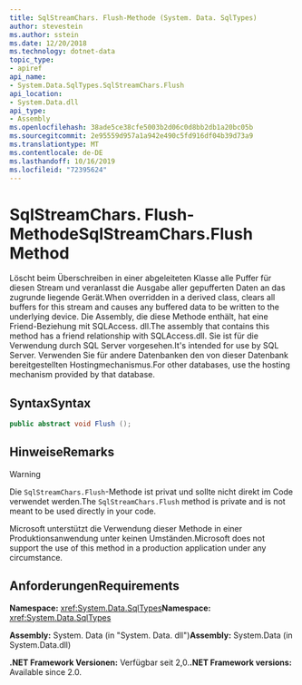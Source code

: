 ```yaml
---
title: SqlStreamChars. Flush-Methode (System. Data. SqlTypes)
author: stevestein
ms.author: sstein
ms.date: 12/20/2018
ms.technology: dotnet-data
topic_type:
- apiref
api_name:
- System.Data.SqlTypes.SqlStreamChars.Flush
api_location:
- System.Data.dll
api_type:
- Assembly
ms.openlocfilehash: 38ade5ce38cfe5003b2d06c0d8bb2db1a20bc05b
ms.sourcegitcommit: 2e95559d957a1a942e490c5fd916df04b39d73a9
ms.translationtype: MT
ms.contentlocale: de-DE
ms.lasthandoff: 10/16/2019
ms.locfileid: "72395624"
---
```

# <a name="sqlstreamcharsflush-method"></a><span data-ttu-id="dbe7e-102">SqlStreamChars. Flush-Methode</span><span class="sxs-lookup"><span data-stu-id="dbe7e-102">SqlStreamChars.Flush Method</span></span>

<span data-ttu-id="dbe7e-103">Löscht beim Überschreiben in einer abgeleiteten Klasse alle Puffer für diesen Stream und veranlasst die Ausgabe aller gepufferten Daten an das zugrunde liegende Gerät.</span><span class="sxs-lookup"><span data-stu-id="dbe7e-103">When overridden in a derived class, clears all buffers for this stream and causes any buffered data to be written to the underlying device.</span></span> <span data-ttu-id="dbe7e-104">Die Assembly, die diese Methode enthält, hat eine Friend-Beziehung mit SQLAccess. dll.</span><span class="sxs-lookup"><span data-stu-id="dbe7e-104">The assembly that contains this method has a friend relationship with SQLAccess.dll.</span></span> <span data-ttu-id="dbe7e-105">Sie ist für die Verwendung durch SQL Server vorgesehen.</span><span class="sxs-lookup"><span data-stu-id="dbe7e-105">It's intended for use by SQL Server.</span></span> <span data-ttu-id="dbe7e-106">Verwenden Sie für andere Datenbanken den von dieser Datenbank bereitgestellten Hostingmechanismus.</span><span class="sxs-lookup"><span data-stu-id="dbe7e-106">For other databases, use the hosting mechanism provided by that database.</span></span>

## <a name="syntax"></a><span data-ttu-id="dbe7e-107">Syntax</span><span class="sxs-lookup"><span data-stu-id="dbe7e-107">Syntax</span></span>

```csharp
public abstract void Flush ();
```

## <a name="remarks"></a><span data-ttu-id="dbe7e-108">Hinweise</span><span class="sxs-lookup"><span data-stu-id="dbe7e-108">Remarks</span></span>

> [!WARNING]
> <span data-ttu-id="dbe7e-109">Die `SqlStreamChars.Flush`-Methode ist privat und sollte nicht direkt im Code verwendet werden.</span><span class="sxs-lookup"><span data-stu-id="dbe7e-109">The `SqlStreamChars.Flush` method is private and is not meant to be used directly in your code.</span></span>
>
> <span data-ttu-id="dbe7e-110">Microsoft unterstützt die Verwendung dieser Methode in einer Produktionsanwendung unter keinen Umständen.</span><span class="sxs-lookup"><span data-stu-id="dbe7e-110">Microsoft does not support the use of this method in a production application under any circumstance.</span></span>

## <a name="requirements"></a><span data-ttu-id="dbe7e-111">Anforderungen</span><span class="sxs-lookup"><span data-stu-id="dbe7e-111">Requirements</span></span>

<span data-ttu-id="dbe7e-112">**Namespace:** <xref:System.Data.SqlTypes></span><span class="sxs-lookup"><span data-stu-id="dbe7e-112">**Namespace:** <xref:System.Data.SqlTypes></span></span>

<span data-ttu-id="dbe7e-113">**Assembly:** System. Data (in "System. Data. dll")</span><span class="sxs-lookup"><span data-stu-id="dbe7e-113">**Assembly:** System.Data (in System.Data.dll)</span></span>

<span data-ttu-id="dbe7e-114">**.NET Framework Versionen:** Verfügbar seit 2,0.</span><span class="sxs-lookup"><span data-stu-id="dbe7e-114">**.NET Framework versions:** Available since 2.0.</span></span>
